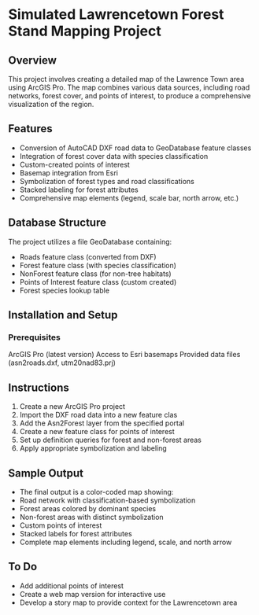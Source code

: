 # Simulated Lawrencetown Forest Stand Mapping Project
## Overview
This project involves creating a detailed map of the Lawrence Town area using ArcGIS Pro. The map combines various data sources, including road networks, forest cover, and points of interest, to produce a comprehensive visualization of the region.

## Features
- Conversion of AutoCAD DXF road data to GeoDatabase feature classes
- Integration of forest cover data with species classification
- Custom-created points of interest
- Basemap integration from Esri
- Symbolization of forest types and road classifications
- Stacked labeling for forest attributes
- Comprehensive map elements (legend, scale bar, north arrow, etc.)

## Database Structure
The project utilizes a file GeoDatabase containing:
- Roads feature class (converted from DXF)
- Forest feature class (with species classification)
- NonForest feature class (for non-tree habitats)
- Points of Interest feature class (custom created)
- Forest species lookup table

## Installation and Setup
### Prerequisites
ArcGIS Pro (latest version)
Access to Esri basemaps
Provided data files (asn2roads.dxf, utm20nad83.prj)

## Instructions
1. Create a new ArcGIS Pro project
2. Import the DXF road data into a new feature clas
3. Add the Asn2Forest layer from the specified portal
4. Create a new feature class for points of interest
5. Set up definition queries for forest and non-forest areas
6. Apply appropriate symbolization and labeling

## Sample Output
- The final output is a color-coded map showing:
- Road network with classification-based symbolization
- Forest areas colored by dominant species
- Non-forest areas with distinct symbolization
- Custom points of interest
- Stacked labels for forest attributes
- Complete map elements including legend, scale, and north arrow

## To Do 
- Add additional points of interest
- Create a web map version for interactive use
- Develop a story map to provide context for the Lawrencetown area
